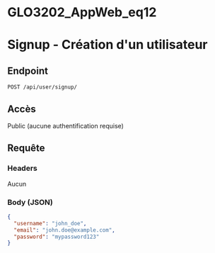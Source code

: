 # GLO3202_AppWeb_eq12

# Signup - Création d'un utilisateur

## Endpoint
`POST /api/user/signup/`

## Accès
Public (aucune authentification requise)

## Requête

### Headers
Aucun

### Body (JSON)
```json
{
  "username": "john_doe",
  "email": "john.doe@example.com",
  "password": "mypassword123"
}
